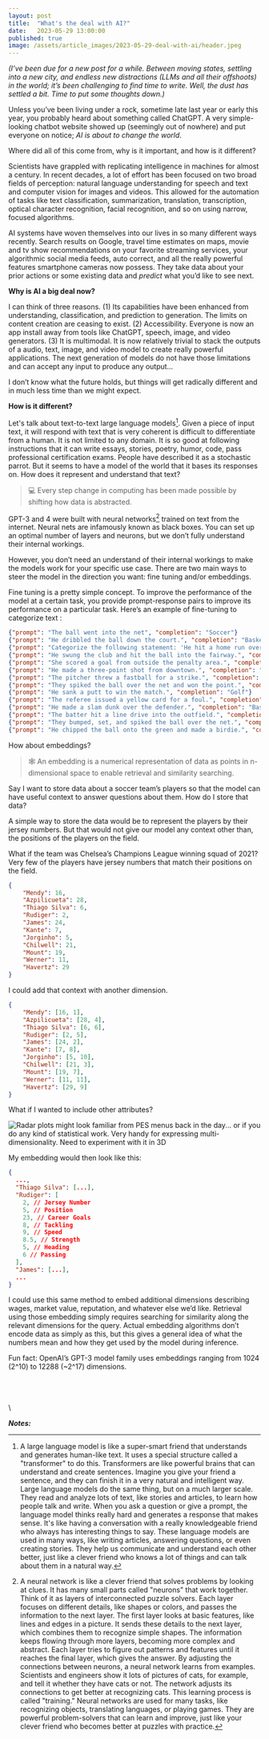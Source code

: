 ```yaml
---
layout: post
title:  "What's the deal with AI?"
date:   2023-05-29 13:00:00
published: true
image: /assets/article_images/2023-05-29-deal-with-ai/header.jpeg
---
```


_(I’ve been due for a new post for a while. Between moving states, settling into a new city, and endless new distractions (LLMs and all their offshoots) in the world; it’s been challenging to find time to write. Well, the dust has settled a bit. Time to put some thoughts down.)_

Unless you’ve been living under a rock, sometime late last year or early this year, you probably heard about something called ChatGPT. A very simple-looking chatbot website showed up (seemingly out of nowhere) and put everyone on notice; *AI is about to change the world*.

Where did all of this come from, why is it important, and how is it different?

Scientists have grappled with replicating intelligence in machines for almost a century. In recent decades, a lot of effort has been focused on two broad fields of perception: natural language understanding for speech and text and computer vision for images and videos. This allowed for the automation of tasks like text classification, summarization, translation, transcription, optical character recognition, facial recognition, and so on using narrow, focused algorithms.

AI systems have woven themselves into our lives in so many different ways recently. Search results on Google, travel time estimates on maps, movie and tv show recommendations on your favorite streaming services, your algorithmic social media feeds, auto correct, and all the really powerful features smartphone cameras now possess. They take data about your prior actions or some existing data and *predict* what you’d like to see next.

**Why is AI a big deal now?**

I can think of three reasons. (1) Its capabilities have been enhanced from understanding, classification, and prediction to generation. The limits on content creation are ceasing to exist. (2) Accessibility. Everyone is now an app install away from tools like ChatGPT, speech, image, and video generators. (3) It is multimodal. It is now relatively trivial to stack the outputs of a audio, text, image, and video model to create really powerful applications. The next generation of models do not have those limitations and can accept any input to produce any output…

I don’t know what the future holds, but things will get radically different and in much less time than we might expect.

**How is it different?**

Let's talk about text-to-text large language models[^1]. Given a piece of input text, it will respond with text that is very coherent is difficult to differentiate from a human. It is not limited to any domain. It is so good at following instructions that it can write essays, stories, poetry, humor, code, pass professional certification exams. People have described it as a stochastic parrot. But it seems to have a model of the world that it bases its responses on. How does it represent and understand that text?

  > 💻 Every step change in computing has been made possible by shifting how data is abstracted.

GPT-3 and 4 were built with neural networks[^2] trained on text from the internet. Neural nets are infamously known as black boxes. You can set up an optimal number of layers and neurons, but we don’t fully understand their internal workings.

However, you don’t need an understand of their internal workings to make the models work for your specific use case. There are two main ways to steer the model in the direction you want: fine tuning and/or embeddings.

Fine tuning is a pretty simple concept. To improve the performance of the model at a certain task, you provide prompt-response pairs to improve its performance on a particular task. Here’s an example of fine-tuning to categorize text :

```json
{"prompt": "The ball went into the net", "completion": "Soccer"}
{"prompt": "He dribbled the ball down the court.", "completion": "Basketball"}
{"prompt": "Categorize the following statement: 'He hit a home run over the outfield fence.", "completion": "Baseball"}
{"prompt": "He swung the club and hit the ball into the fairway.", "completion": "Golf"}
{"prompt": "She scored a goal from outside the penalty area.", "completion": "Soccer"}
{"prompt": "He made a three-point shot from downtown.", "completion": "Basketball"}
{"prompt": "The pitcher threw a fastball for a strike.", "completion": "Baseball"}
{"prompt": "They spiked the ball over the net and won the point.", "completion": "Volleyball"}
{"prompt": "He sank a putt to win the match.", "completion": "Golf"}
{"prompt": "The referee issued a yellow card for a foul.", "completion": "Soccer"}
{"prompt": "He made a slam dunk over the defender.", "completion": "Basketball"}
{"prompt": "The batter hit a line drive into the outfield.", "completion": "Baseball"}
{"prompt": "They bumped, set, and spiked the ball over the net.", "completion": "Volleyball"}
{"prompt": "He chipped the ball onto the green and made a birdie.", "completion": "Golf"}
```

How about embeddings?

  > 🕸️ An embedding is a numerical representation of data as points in n-dimensional space to enable retrieval and similarity searching.

Say I want to store data about a soccer team’s players so that the model can have useful context to answer questions about them. How do I store that data?

A simple way to store the data would be to represent the players by their jersey numbers. But that would not give our model any context other than, the positions of the players on the field.


What if the team was Chelsea’s Champions League winning squad of 2021? Very few of the players have jersey numbers that match their positions on the field.

```json
{
    "Mendy": 16,
    "Azpilicueta": 28,
    "Thiago Silva": 6,
    "Rudiger": 2,
    "James": 24,
    "Kante": 7,
    "Jorginho": 5,
    "Chilwell": 21,
    "Mount": 19,
    "Werner": 11,
    "Havertz": 29
}
```

I could add that context with another dimension.

```json
{
    "Mendy": [16, 1],
    "Azpilicueta": [28, 4],
    "Thiago Silva": [6, 6],
    "Rudiger": [2, 5],
    "James": [24, 2],
    "Kante": [7, 8],
    "Jorginho": [5, 10],
    "Chilwell": [21, 3],
    "Mount": [19, 7],
    "Werner": [11, 11],
    "Havertz": [29, 9]
}
```

What if I wanted to include other attributes?

![](/assets/article_images/2023-05-29-deal-with-ai/skills.png "Radar plots might look familiar from PES menus back in the day... or if you do any kind of statistical work. Very handy for expressing multi-dimensionality. Need to experiment with it in 3D")

My embedding would then look like this:

```json
{
  ...,
  "Thiago Silva": [...],
  "Rudiger": [
    2, // Jersey Number
    5, // Position
    23, // Career Goals
    8, // Tackling
    9, // Speed
    8.5, // Strength
    5, // Heading
    6 // Passing
  ],
  "James": [...],
  ...
}
```

I could use this same method to embed additional dimensions describing wages, market value, reputation, and whatever else we’d like. Retrieval using those embedding simply requires searching for similarity along the relevant dimensions for the query. Actual embedding algorithms don’t encode data as simply as this, but this gives a general idea of what the numbers mean and how they get used by the model during inference.



Fun fact: OpenAI’s GPT-3 model family uses embeddings ranging from 1024 (2^10) to 12288 (~2^17) dimensions.

\
\
\
\

**_Notes:_**

[^1]: A large language model is like a super-smart friend that understands and generates human-like text. It uses a special structure called a "transformer" to do this. Transformers are like powerful brains that can understand and create sentences. Imagine you give your friend a sentence, and they can finish it in a very natural and intelligent way. Large language models do the same thing, but on a much larger scale. They read and analyze lots of text, like stories and articles, to learn how people talk and write. When you ask a question or give a prompt, the language model thinks really hard and generates a response that makes sense. It's like having a conversation with a really knowledgeable friend who always has interesting things to say. These language models are used in many ways, like writing articles, answering questions, or even creating stories. They help us communicate and understand each other better, just like a clever friend who knows a lot of things and can talk about them in a natural way.
[^2]: A neural network is like a clever friend that solves problems by looking at clues. It has many small parts called "neurons" that work together. Think of it as layers of interconnected puzzle solvers. Each layer focuses on different details, like shapes or colors, and passes the information to the next layer. The first layer looks at basic features, like lines and edges in a picture. It sends these details to the next layer, which combines them to recognize simple shapes. The information keeps flowing through more layers, becoming more complex and abstract. Each layer tries to figure out patterns and features until it reaches the final layer, which gives the answer. By adjusting the connections between neurons, a neural network learns from examples. Scientists and engineers show it lots of pictures of cats, for example, and tell it whether they have cats or not. The network adjusts its connections to get better at recognizing cats. This learning process is called "training." Neural networks are used for many tasks, like recognizing objects, translating languages, or playing games. They are powerful problem-solvers that can learn and improve, just like your clever friend who becomes better at puzzles with practice.
